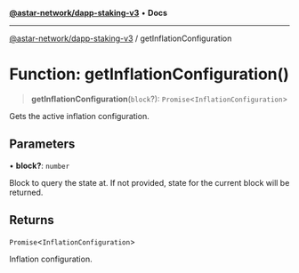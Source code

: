[**@astar-network/dapp-staking-v3**](../README.md) • **Docs**

***

[@astar-network/dapp-staking-v3](../globals.md) / getInflationConfiguration

# Function: getInflationConfiguration()

> **getInflationConfiguration**(`block`?): `Promise`\<`InflationConfiguration`\>

Gets the active inflation configuration.

## Parameters

• **block?**: `number`

Block to query the state at. If not provided, state for the current block will be returned.

## Returns

`Promise`\<`InflationConfiguration`\>

Inflation configuration.
